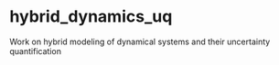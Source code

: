 # hybrid_dynamics_uq
Work on hybrid modeling of dynamical systems and their uncertainty quantification
